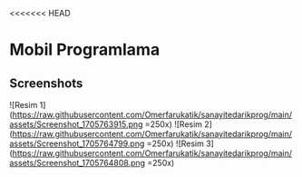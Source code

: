 <<<<<<< HEAD
# Mobil Programlama


## Screenshots
![Resim 1](https://raw.githubusercontent.com/Omerfarukatik/sanayitedarikprog/main/assets/Screenshot_1705763915.png =250x) ![Resim 2](https://raw.githubusercontent.com/Omerfarukatik/sanayitedarikprog/main/assets/Screenshot_1705764799.png =250x) ![Resim 3](https://raw.githubusercontent.com/Omerfarukatik/sanayitedarikprog/main/assets/Screenshot_1705764808.png =250x)
